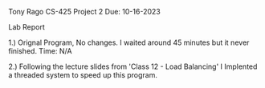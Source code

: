 Tony Rago
CS-425
Project 2
Due: 10-16-2023

Lab Report

1.) Orignal Program, No changes. I waited around 45 minutes but it never finished.
Time: N/A


2.) Following the lecture slides from 'Class 12 - Load Balancing' I Implented a threaded system
to speed up this program.
